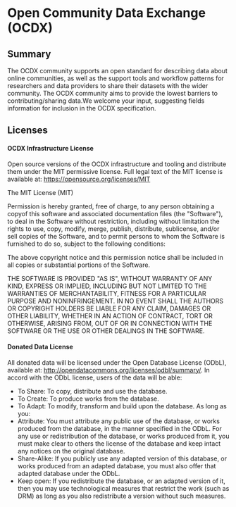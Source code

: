 # Open Community Data Exchange (OCDX)

## Summary

The OCDX community supports an open standard for describing data about online communities, as well as the support tools and workflow patterns for researchers and data providers to share their datasets with the wider community. The OCDX community aims to provide the lowest barriers to contributing/sharing data.We welcome your input, suggesting fields information for inclusion in the OCDX specification. 

## Licenses

#### OCDX Infrastructure License

Open source versions of the OCDX infrastructure and tooling and distribute them under the MIT permissive license. Full legal text of the MIT license is available at: https://opensource.org/licenses/MIT

The MIT License (MIT)

Permission is hereby granted, free of charge, to any person obtaining a copyof this software and associated documentation files (the "Software"), to deal in the Software without restriction, including without limitation the rights to use, copy, modify, merge, publish, distribute, sublicense, and/or sell copies of the Software, and to permit persons to whom the Software is furnished to do so, subject to the following conditions:

The above copyright notice and this permission notice shall be included in all copies or substantial portions of the Software.

THE SOFTWARE IS PROVIDED "AS IS", WITHOUT WARRANTY OF ANY KIND, EXPRESS OR IMPLIED, INCLUDING BUT NOT LIMITED TO THE WARRANTIES OF MERCHANTABILITY, FITNESS FOR A PARTICULAR PURPOSE AND NONINFRINGEMENT. IN NO EVENT SHALL THE AUTHORS OR COPYRIGHT HOLDERS BE LIABLE FOR ANY CLAIM, DAMAGES OR OTHER LIABILITY, WHETHER IN AN ACTION OF CONTRACT, TORT OR OTHERWISE, ARISING FROM, OUT OF OR IN CONNECTION WITH THE SOFTWARE OR THE USE OR OTHER DEALINGS IN THE SOFTWARE.

#### Donated Data License

All donated data will be licensed under the Open Database License (ODbL), available at: http://opendatacommons.org/licenses/odbl/summary/. In accord with the ODbL license, users of the data will be able:
- To Share: To copy, distribute and use the database.
- To Create: To produce works from the database.
- To Adapt: To modify, transform and build upon the database.
As long as you:
- Attribute: You must attribute any public use of the database, or works produced from the database, in the manner specified in the ODbL. For any use or redistribution of the database, or works produced from it, you must make clear to others the license of the database and keep intact any notices on the original database.
- Share-Alike: If you publicly use any adapted version of this database, or works produced from an adapted database, you must also offer that adapted database under the ODbL.
- Keep open: If you redistribute the database, or an adapted version of it, then you may use technological measures that restrict the work (such as DRM) as long as you also redistribute a version without such measures.




